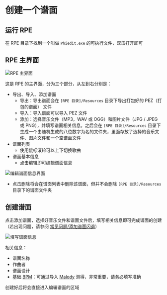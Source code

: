 # 创建一个谱面

## 运行 RPE

在 RPE 目录下找到一个叫做 `Phiedit.exe` 的可执行文件，双击打开即可

## RPE 主界面

![RPE 主界面](/assets/img/content/RPE主界面.avif)

这是 RPE 的主界面，分为三个部分，从左到右分别是：

- 导出、导入、添加谱面
  - 导出：导出谱面会在 `[RPE 目录]/Resources` 目录下导出打包好的 PEZ（打包的谱面） 文件
  - 导入：导入谱面可以导入 PEZ 文件
  - 添加：选择音乐文件（MP3，WAV 或 OGG）和图片文件（JPG / JPEG 或 PNG），并填写谱面相关信息。之后会在 `[RPE 目录]/Resources` 目录下生成一个由随机生成的八位数字为名的文件夹，里面存放了选择的音乐文件、图片文件和一个空谱面文件
- 谱面列表
  - 使用鼠标滚轮可以上下切换歌曲
- 谱面基本信息
  - 点击编辑即可编辑谱面信息

![编辑谱面信息界面](/assets/img/content/编辑谱面信息界面.avif)

- 点击删除将会在谱面列表中删除该谱面，但并不会删除 `[RPE 目录]/Resources` 目录下的谱面文件夹

## 创建谱面

点击添加谱面，选择好音乐文件和谱面文件后，填写相关信息即可完成谱面的创建（若出现问题，请参阅 [常见问题/添加谱面闪退](../../prepare/preparetion.md#常见问题)）

![填写谱面信息](/assets/img/content/填写谱面信息.avif)

相关信息：

- 谱面名称
- 作曲者
- 谱面设计
- 基础 [BPM](https://zh.wikipedia.org/wiki/速度_(音樂)#量度音樂速度)：可通过导入 [Malody](https://m.mugzone.net/) 测得，非常重要，请务必填写准确

创建好后将会直接进入编辑谱面的区域